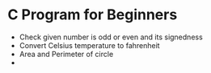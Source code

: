 # C Program for Beginners
* Check given number is odd or even and its signedness
* Convert Celsius temperature to fahrenheit
* Area and Perimeter of circle 
*
